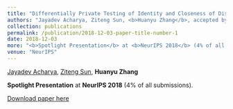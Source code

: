 ```yaml
---
title: "Differentially Private Testing of Identity and Closeness of Discrete Distributions"
authors: "Jayadev Acharya, Ziteng Sun, <b>Huanyu Zhang</b>, accepted by <b>NeurIPS, 2018</b>"
collection: publications
permalink: /publication/2018-12-03-paper-title-number-1
date: 2018-12-03
more: "<b>Spotlight Presentation</b> at <b>NeurIPS 2018</b> (4% of all submissions)."
venue: "NeurIPS"
---
```



[Jayadev Acharya](https://people.ece.cornell.edu/acharya/), [Ziteng Sun](http://www.zitengsun.com/), **Huanyu Zhang**

**Spotlight Presentation** at **NeurIPS 2018** (4% of all submissions).

[Download paper here](https://papers.nips.cc/paper/7920-differentially-private-testing-of-identity-and-closeness-of-discrete-distributions.pdf)

